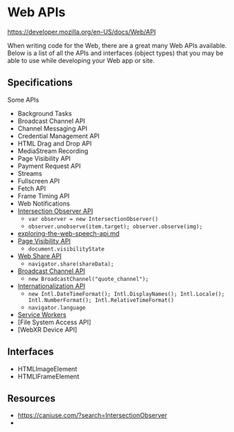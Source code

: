 Web APIs
=======

https://developer.mozilla.org/en-US/docs/Web/API

When writing code for the Web, there are a great many Web APIs available. Below is a list of all the APIs and interfaces (object types) that you may be able to use while developing your Web app or site.

## Specifications

Some APIs

- Background Tasks
- Broadcast Channel API
- Channel Messaging API
- Credential Management API
- HTML Drag and Drop API
- MediaStream Recording
- Page Visibility API
- Payment Request API
- Streams
- Fullscreen API
- Fetch API
- Frame Timing API
- Web Notifications
- [Intersection Observer API](Intersection-Observer-API.md)
	+ `var observer = new IntersectionObserver()`
	+ `observer.unobserve(item.target); observer.observe(img);`
- [exploring-the-web-speech-api.md](exploring-the-web-speech-api.md)
- [Page Visibility API](Page-Visibility-API.md)
	+ `document.visibilityState`
- [Web Share API](Web-Share-API.md)
	+ `navigator.share(shareData);`
- [Broadcast Channel API](Broadcast-Channel-API.md)
	+ `new BroadcastChannel("quote_channel");`
- [Internationalization API](Internationalization-API.md)
	+ `new Intl.DateTimeFormat(); Intl.DisplayNames(); Intl.Locale(); Intl.NumberFormat(); Intl.RelativeTimeFormat()`
	+ `navigator.language`
- [Service Workers](Service-Workers.md)
- [File System Access API]
- [WebXR Device API]

## Interfaces

- HTMLImageElement
- HTMLIFrameElement

## Resources

- https://caniuse.com/?search=IntersectionObserver
- 
